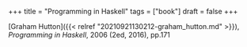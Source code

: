 +++
title = "Programming in Haskell"
tags = ["book"]
draft = false
+++

[Graham Hutton]({{< relref "20210921130212-graham_hutton.md" >}}), _Programming in Haskell_, 2006 (2ed, 2016), pp.171
